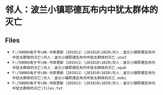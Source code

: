 # 邻人：波兰小镇耶德瓦布内中犹太群体的灭亡

## Files

- `F:/5000G电子书\06-书库更新（201911）\201810\1020\邻人：波兰小镇耶德瓦布内中犹太群体的灭亡\邻人：波兰小镇耶德瓦布内中犹太群体的灭亡.azw3`
- `F:/5000G电子书\06-书库更新（201911）\201810\1020\邻人：波兰小镇耶德瓦布内中犹太群体的灭亡\邻人：波兰小镇耶德瓦布内中犹太群体的灭亡.epub`
- `F:/5000G电子书\06-书库更新（201911）\201810\1020\邻人：波兰小镇耶德瓦布内中犹太群体的灭亡\邻人：波兰小镇耶德瓦布内中犹太群体的灭亡.mobi`
- `F:/5000G电子书\06-书库更新（201911）\201810\1020\邻人：波兰小镇耶德瓦布内中犹太群体的灭亡\files.txt`

